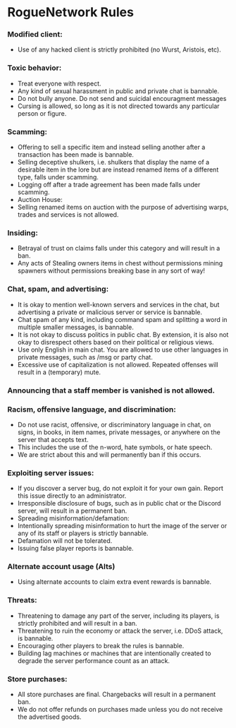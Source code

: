 # RogueNetwork Rules

### Modified client:
* Use of any hacked client is strictly prohibited (no Wurst, Aristois, etc).

### Toxic behavior:
* Treat everyone with respect.
* Any kind of sexual harassment in public and private chat is bannable.
* Do not bully anyone. Do not send and suicidal encouragment messages
* Cursing is allowed, so long as it is not directed towards any particular person or figure.

### Scamming:
* Offering to sell a specific item and instead selling another after a transaction has been made is bannable.
* Selling deceptive shulkers, i.e. shulkers that display the name of a desirable item in the lore but are instead renamed items of a different type, falls under   scamming.
* Logging off after a trade agreement has been made falls under scamming.
* Auction House:
* Selling renamed items on auction with the purpose of advertising warps, trades and services is not allowed.

### Insiding:
* Betrayal of trust on claims falls under this category and will result in a ban.
* Any acts of Stealing owners items in chest without permissions mining spawners without permissions breaking base in any sort of way!

### Chat, spam, and advertising:
* It is okay to mention well-known servers and services in the chat, but advertising a private or malicious server or service is bannable.
* Chat spam of any kind, including command spam and splitting a word in multiple smaller messages, is bannable.
* It is not okay to discuss politics in public chat. By extension, it is also not okay to disrespect others based on their political or religious views.
* Use only English in main chat. You are allowed to use other languages in private messages, such as /msg or party chat.
* Excessive use of capitalization is not allowed. Repeated offenses will result in a (temporary) mute.

### Announcing that a staff member is vanished is not allowed.

### Racism, offensive language, and discrimination:
* Do not use racist, offensive, or discriminatory language in chat, on signs, in books, in item names, private messages, or anywhere on the server that accepts text.
* This includes the use of the n-word, hate symbols, or hate speech.
* We are strict about this and will permanently ban if this occurs.

### Exploiting server issues:
* If you discover a server bug, do not exploit it for your own gain. Report this issue directly to an administrator.
* Irresponsible disclosure of bugs, such as in public chat or the Discord server, will result in a permanent ban.
* Spreading misinformation/defamation:
* Intentionally spreading misinformation to hurt the image of the server or any of its staff or players is strictly bannable.
* Defamation will not be tolerated.
* Issuing false player reports is bannable.

### Alternate account usage (Alts)
* Using alternate accounts to claim extra event rewards is bannable.

### Threats:
* Threatening to damage any part of the server, including its players, is strictly prohibited and will result in a ban.
* Threatening to ruin the economy or attack the server, i.e. DDoS attack, is bannable.
* Encouraging other players to break the rules is bannable.
* Building lag machines or machines that are intentionally created to degrade the server performance count as an attack.

### Store purchases:
* All store purchases are final. Chargebacks will result in a permanent ban.
* We do not offer refunds on purchases made unless you do not receive the advertised goods.
